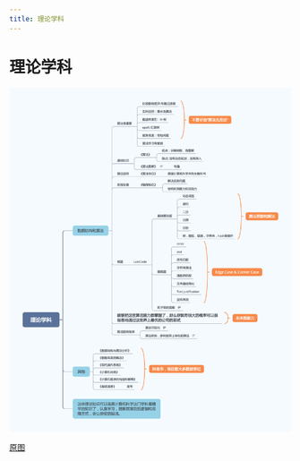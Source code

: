 ```yaml
---
title: 理论学科
---
```


# 理论学科
![](https://github.com/yuhongjing/img-folder/raw/master/img/blog2/mindmap/%E7%90%86%E8%AE%BA%E5%AD%A6%E7%A7%91.png)

[原图](https://github.com/yuhongjing/img-folder/raw/master/img/blog2/mindmap/%E7%90%86%E8%AE%BA%E5%AD%A6%E7%A7%91.png)